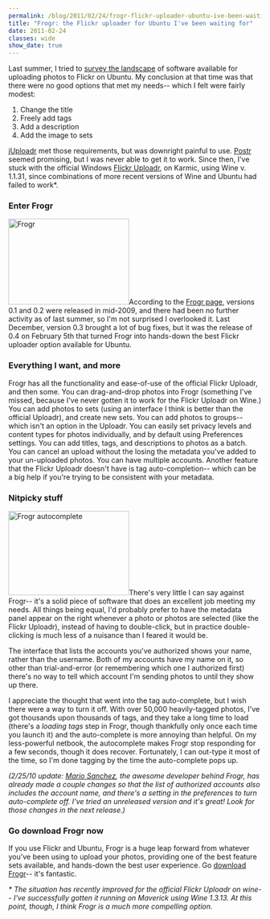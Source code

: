 ```yaml
---
permalink: /blog/2011/02/24/frogr-flickr-uploader-ubuntu-ive-been-waiting/
title: "Frogr: the Flickr uploader for Ubuntu I've been waiting for"
date: 2011-02-24
classes: wide
show_date: true
---
```

<p>Last summer, I tried to <a href="/blog/2010/08/31/uploading-to-flickr-on-ubuntu-the-options-arent-amazing">survey the landscape</a> of software available for uploading photos to Flickr on Ubuntu. My conclusion at that time was that there were no good options that met my needs-- which I felt were fairly modest:</p>
<ol>
<li>Change the title</li>
<li>Freely add tags</li>
<li>Add a description</li>
<li>Add the image to sets</li>
</ol>
<p><a href="http://juploadr.org/">jUploadr</a> met those requirements, but was downright painful to use. <a href="http://projects.gnome.org/postr/">Postr</a> seemed promising, but I was never able to get it to work. Since then, I've stuck with the official Windows <a href="http://www.flickr.com/tools/">Flickr Uploadr</a>, on Karmic, using Wine v. 1.1.31, since combinations of more recent versions of Wine and Ubuntu had failed to work*.</p>
<h3>Enter Frogr</h3>
<p><a href="http://www.flickr.com/photos/quinnanya/5474318543/" title="Frogr by quinn.anya, on Flickr"><img src="http://farm6.static.flickr.com/5056/5474318543_b3896d7c91_m.jpg" width="240" height="171" alt="Frogr" class="alignright" /></a>According to the <a href="http://live.gnome.org/Frogr">Frogr page</a>, versions 0.1 and 0.2 were released in mid-2009, and there had been no further activity as of last summer, so  I'm not surprised I overlooked it. Last December, version 0.3 brought a lot of bug fixes, but it was the release of 0.4 on February 5th that turned Frogr into hands-down the best Flickr uploader option available for Ubuntu.</p>
<h3>Everything I want, and more</h3>
<p>Frogr has all the functionality and ease-of-use of the official Flickr Uploadr, and then some. You can drag-and-drop photos into Frogr (something I've missed, because I've never gotten it to work for the Flickr Uploadr on Wine.) You can add photos to sets (using an interface I think is better than the official Uploadr), and create new sets. You can add photos to groups-- which isn't an option in the Uploadr. You can easily set privacy levels and content types for photos individually, and by default using Preferences settings. You can add titles, tags, and descriptions to photos as a batch. You can cancel an upload without the losing the metadata you've added to your un-uploaded photos. You can have multiple accounts. Another feature that the Flickr Uploadr doesn't have is tag auto-completion-- which can be a big help if you're trying to be consistent with your metadata.</p>
<h3>Nitpicky stuff</h3>
<p><a href="http://www.flickr.com/photos/quinnanya/5474070664/" title="Frogr autocomplete by quinn.anya, on Flickr"><img src="http://farm6.static.flickr.com/5139/5474070664_d969ebedaf_m.jpg" width="240" height="168" alt="Frogr autocomplete" class="alignright" /></a>There's very little I can say against Frogr-- it's a solid piece of software that does an excellent job meeting my needs. All things being equal, I'd probably prefer to have the metadata panel appear on the right whenever a photo or photos are selected (like the Flickr Uploadr), instead of having to double-click, but in practice double-clicking is much less of a nuisance than I feared it would be.</p>
<p>The interface that lists the accounts you've authorized shows your name, rather than the username. Both of my accounts have my name on it, so other than trial-and-error (or remembering which one I authorized first) there's no way to tell which account I'm sending photos to until they show up there.</p>
<p>I appreciate the thought that went into the tag auto-complete, but I wish there were a way to turn it off. With over 50,000 heavily-tagged photos, I've got thousands upon thousands of tags, and they take a long time to load (there's a <em>loading tags</em> step in Frogr, though thankfully only once each time you launch it) and the auto-complete is more annoying than helpful. On my less-powerful netbook, the autocomplete makes Frogr stop responding for a few seconds, though it does recover. Fortunately, I  can out-type it most of the time, so I'm done tagging by the time the auto-complete pops up.</p>
<p><em>(2/25/10 update: <a href="http://blogs.igalia.com/mario/">Mario Sanchez</a>, the awesome developer behind Frogr, has already made a couple changes so that the list of authorized accounts also includes the account name, and there's a setting in the preferences to turn auto-complete off. I've tried an unreleased version and it's great! Look for those changes in the next release.)</em></p>
<h3>Go download Frogr now</h3>
<p>If you use Flickr and Ubuntu, Frogr is a huge leap forward from whatever you've been using to upload your photos, providing one of the best feature sets available, and hands-down the best user experience. Go <a href="http://live.gnome.org/Frogr">download Frogr</a>-- it's fantastic.</p>
<p><em>* The situation has recently improved for the official Flickr Uploadr on wine-- I've successfully gotten it running on Maverick using Wine 1.3.13. At this point, though, I think Frogr is a much more compelling option.</em></p>
